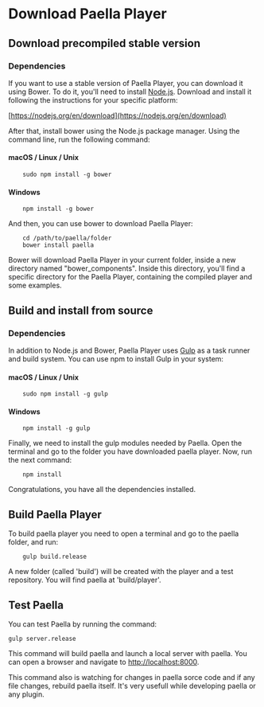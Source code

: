 # Download Paella Player
## Download precompiled stable version
### Dependencies

If you want to use a stable version of Paella Player, you can download it using Bower. To do it, you'll need to install [Node.js](https://nodejs.org). Download and install it following the instructions for your specific platform:

[https://nodejs.org/en/download](https://nodejs.org/en/download)

After that, install bower using the Node.js package manager. Using the command line, run the following command:

#### macOS / Linux / Unix

```
	sudo npm install -g bower
```

#### Windows

```
	npm install -g bower
```

And then, you can use bower to download Paella Player:

```
	cd /path/to/paella/folder
	bower install paella
```

Bower will download Paella Player in your current folder, inside a new directory named "bower_components". Inside this directory, you'll find a specific directory for the Paella Player, containing the compiled player and some examples.


## Build and install from source
### Dependencies

In addition to Node.js and Bower, Paella Player uses [Gulp](http://gulp.com/) as a task runner and build system. You can use npm to install Gulp in your system:

#### macOS / Linux / Unix

```
	sudo npm install -g gulp
```

#### Windows

```
	npm install -g gulp
```

Finally, we need to install the gulp modules needed by Paella. Open the terminal and go to the folder you have downloaded paella player.
Now, run the next command:

```	
	npm install
```

Congratulations, you have all the dependencies installed.	

## Build Paella Player

To build paella player you need to open a terminal and go to the paella folder, and run:

```
	gulp build.release
```
	
A new folder (called 'build') will be created	with the player and a test repository. You will find paella at 'build/player'.


## Test Paella

You can test Paella by running the command:

```
gulp server.release
```

This command will build paella and launch a local server with paella. You can open a browser and navigate to [http://localhost:8000](http://localhost:8000).

This command also is watching for changes in paella sorce code and if any file changes, rebuild paella itself. It's very usefull while developing paella or any plugin.
